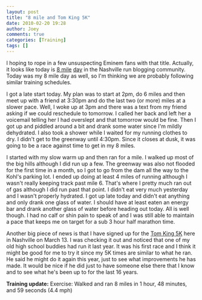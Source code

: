 ```yaml
---
layout: post
title: "8 mile and Tom King 5K"
date: 2010-02-20 19:28
author: Joey
comments: true
categories: [Training]
tags: []
---
```

I hoping to rope in a few unsuspecting Eminem fans with that title.  Actually, it looks like today is [8 mile](http://www.backofthepackrunning.com/2010/02/i-am-pretty-sure-this-is-our-last-hill.html) [day](http://runwithemily.blogspot.com/2010/02/running-uphill-is-great.html) in the Nashville run blogging community.  Today was my 8 mile day as well, so I'm thinking we are probably following similar training schedules.

I got a late start today.  My plan was to start at 2pm, do 6 miles and then meet up with a friend at 3:30pm and do the last two (or more) miles at a slower pace.  Well, I woke up at 3pm and there was a text from my friend asking if we could reschedule to tomorrow.  I called her back and left her a voicemail telling her I had overslept and that tomorrow would be fine.  Then I got up and piddled around a bit and drank some water since I'm mildly dehydrated.  I also took a shower while I waited for my running clothes to dry.  I didn't get to the greenway until 4:30pm.  Since it closes at dusk, it was going to be a race against time to get in my 8 miles.

I started with my slow warm up and then ran for a mile.  I walked up most of the big hills although I did run up a few.  The greenway was also not flooded for the first time in a month, so I got to go from the dam all the way to the Kohl's parking lot.  I ended up doing at least 4 miles of running although I wasn't really keeping track past mile 6.  That's where I pretty much ran out of gas although I did run past that point.  I didn't eat very much yesterday and I wasn't properly hydrated.  I got up late today and didn't eat anything and only drank one glass of water.  I should have at least eaten an energy bar and drank another glass of water before heading out today.  All is well though.  I had no calf or shin pain to speak of and I was still able to maintain a pace that keeps me on target for a sub 3 hour half marathon time.

Another big piece of news is that I have signed up for the [Tom King 5K](http://www.tomkingclassic.com/) here in Nashville on March 13.  I was checking it out and noticed that one of my old high school buddies had run it last year.  It was his first race and I think it might be good for me to try it since my 5K times are similar to what he ran.  He said he might do it again this year, just to see what improvements he has made.  It would be nice if he did just to have someone else there that I know and to see what he's been up to for the last 16 years.

**Training update:**
Exercise: Walked and ran 8 miles in 1 hour, 48 minutes, and 59 seconds (4.4 mph)

